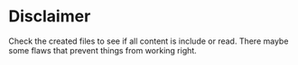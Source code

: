 # Disclaimer
Check the created files to see if all content is include or read. 
There maybe some flaws that prevent things from working right.